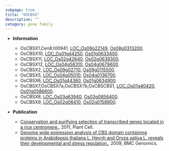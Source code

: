 ```yaml
---
subpage: true
title: "OSCBSX"
description: ""
category: gene family
---
```


* **Information**  
    + OsCBSX1,Cen8.t00941, [LOC_Os08g22149](http://rice.plantbiology.msu.edu/cgi-bin/ORF_infopage.cgi?orf=LOC_Os08g22149), [Os08g0313200](http://rapdb.dna.affrc.go.jp/viewer/gbrowse_details/irgsp1?name=Os08g0313200).
    + OsCBSX10, [LOC_Os01g44250](http://rice.plantbiology.msu.edu/cgi-bin/ORF_infopage.cgi?orf=LOC_Os01g44250), [Os01g0633400](http://rapdb.dna.affrc.go.jp/viewer/gbrowse_details/irgsp1?name=Os01g0633400).
    + OsCBSX11, [LOC_Os02g42640](http://rice.plantbiology.msu.edu/cgi-bin/ORF_infopage.cgi?orf=LOC_Os02g42640), [Os02g0639300](http://rapdb.dna.affrc.go.jp/viewer/gbrowse_details/irgsp1?name=Os02g0639300).
    + OsCBSX12, [LOC_Os04g58310](http://rice.plantbiology.msu.edu/cgi-bin/ORF_infopage.cgi?orf=LOC_Os04g58310), [Os04g0679600](http://rapdb.dna.affrc.go.jp/viewer/gbrowse_details/irgsp1?name=Os04g0679600).
    + OsCBSX2, [LOC_Os09g02710](http://rice.plantbiology.msu.edu/cgi-bin/ORF_infopage.cgi?orf=LOC_Os09g02710), [Os09g0115500](http://rapdb.dna.affrc.go.jp/viewer/gbrowse_details/irgsp1?name=Os09g0115500).
    + OsCBSX5, [LOC_Os04g05010](http://rice.plantbiology.msu.edu/cgi-bin/ORF_infopage.cgi?orf=LOC_Os04g05010), [Os04g0136700](http://rapdb.dna.affrc.go.jp/viewer/gbrowse_details/irgsp1?name=Os04g0136700).
    + OsCBSX6, [LOC_Os01g44360](http://rice.plantbiology.msu.edu/cgi-bin/ORF_infopage.cgi?orf=LOC_Os01g44360), [Os01g0634900](http://rapdb.dna.affrc.go.jp/viewer/gbrowse_details/irgsp1?name=Os01g0634900).
    + OsCBSX7,OsCBSX7a,OsCBSX7b,OsCBSCBS1, [LOC_Os01g40420](http://rice.plantbiology.msu.edu/cgi-bin/ORF_infopage.cgi?orf=LOC_Os01g40420), [Os01g0586600](http://rapdb.dna.affrc.go.jp/viewer/gbrowse_details/irgsp1?name=Os01g0586600).
    + OsCBSX8, [LOC_Os03g63940](http://rice.plantbiology.msu.edu/cgi-bin/ORF_infopage.cgi?orf=LOC_Os03g63940), [Os03g0856400](http://rapdb.dna.affrc.go.jp/viewer/gbrowse_details/irgsp1?name=Os03g0856400).
    + OsCBSX9, [LOC_Os02g06410](http://rice.plantbiology.msu.edu/cgi-bin/ORF_infopage.cgi?orf=LOC_Os02g06410), [Os02g0158900](http://rapdb.dna.affrc.go.jp/viewer/gbrowse_details/irgsp1?name=Os02g0158900).

* **Publication**  
    + [Conservation and purifying selection of transcribed genes located in a rice centromere.](http://www.ncbi.nlm.nih.gov/pubmed?term=Conservation+and+purifying+selection+of+transcribed+genes+located+in+a+rice+centromere.%5BTitle%5D), 2011, Plant Cell.
    + [Genome wide expression analysis of CBS domain containing proteins in Arabidopsis thaliana L. Heynh and Oryza sativa L. reveals their developmental and stress regulation.](http://www.ncbi.nlm.nih.gov/pubmed?term=Genome+wide+expression+analysis+of+CBS+domain+containing+proteins+in+Arabidopsis+thaliana+L.+Heynh+and+Oryza+sativa+L.+reveals+their+developmental+and+stress+regulation.%5BTitle%5D), 2009, BMC Genomics.



